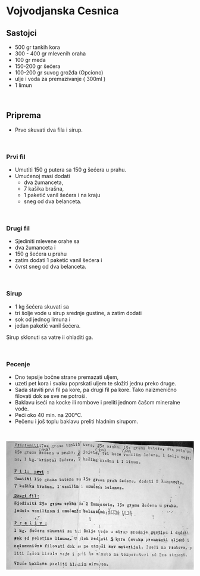 

# Vojvodjanska Cesnica

## Sastojci

- 500 gr tankih kora
- 300 - 400 gr mlevenih oraha
- 100 gr meda
- 150-200 gr šećera
- 100-200 gr suvog grožđa  (Opciono)
- ulje i voda za premazivanje ( 300ml )
- 1 limun

<br/>

## Priprema

- Prvo skuvati dva fila i sirup.

<br/>

### Prvi fil

- Umutiti 150 g putera sa 150 g šećera u prahu.
- Umućenoj masi dodati
  - dva žumanceta,
  - 7 kašika brašna,
  - 1 paketić vanil šećera i na kraju
  - sneg od dva belanceta.

<br/>

### Drugi fil

- Sjediniti mlevene orahe sa
- dva žumanceta i
- 150 g šećera u prahu
- zatim dodati 1 paketić vanil šećera i
- čvrst sneg od dva belanceta.

<br/>

### Sirup

- 1 kg šećera skuvati sa
- tri šolje vode u sirup srednje gustine, a zatim dodati
- sok od jednog limuna i
- jedan paketić vanil šećera.

Sirup sklonuti sa vatre ii ohladiti ga.

<br/>

### Pecenje

- Dno tepsije bočne strane premazati uljem, 
- uzeti pet kora i svaku poprskati uljem te složiti jednu preko druge.
- Sada staviti prvi fil pa kore, pa drugi fil pa kore. Tako naizmenično filovati dok se sve ne potroši. 
- Baklavu iseći na kocke ili rombove i preliti jednom čašom mineralne vode. 
- Peći oko 40 min. na 200°C.
- Pečenu i još toplu baklavu preliti hladnim sirupom.

<br/>

![Baklava](..//media//slatkisi_baklava_novogodisnja.jpg)
